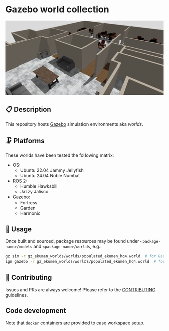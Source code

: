 # Gazebo world collection

<img src="./docs/media/populated_ekumen_hq4.png" width="800"/>

## :clipboard: Description

This repository hosts [Gazebo](https://gazebosim.org/home) simulation environments aka _worlds_.

## :clamp: Platforms

These worlds have been tested the following matrix:

- OS:
  - Ubuntu 22.04 Jammy Jellyfish
  - Ubuntu 24.04 Noble Numbat
- ROS 2:
  - Humble Hawksbill
  - Jazzy Jalisco
- Gazebo:
  - Fortress
  - Garden
  - Harmonic

## :rocket: Usage

Once built and sourced, package resources may be found under `<package-name>/models` and `<package-name>/worlds`, e.g.:

``` sh
gz sim -r gz_ekumen_worlds/worlds/populated_ekumen_hq4.world  # for Gazebo Garden and later versions
ign gazebo -r gz_ekumen_worlds/worlds/populated_ekumen_hq4.world  # for Gazebo Fortress and earlier versions
```

## :raised_hands: Contributing

Issues and PRs are always welcome! Please refer to the [CONTRIBUTING](CONTRIBUTING.md) guidelines.

## Code development

Note that [`docker`](./docker) containers are provided to ease workspace setup.
